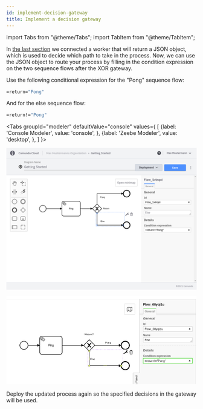 ```yaml
---
id: implement-decision-gateway
title: Implement a decision gateway
---
```


import Tabs from "@theme/Tabs";
import TabItem from "@theme/TabItem";

In [the last section](./implement-service-task.md) we connected a worker that will return a JSON object, which is used to decide which path to take in the process. Now, we can use the JSON object to route your process by filling in the condition expression on the two sequence flows after the XOR gateway.

Use the following conditional expression for the "Pong" sequence flow:

```bash
=return="Pong"
```

And for the else sequence flow:

```bash
=return!="Pong"
```

<Tabs groupId="modeler" defaultValue="console" values={
    [
        {label: 'Console Modeler', value: 'console', },
        {label: 'Zeebe Modeler', value: 'desktop', },
    ]
}>

<TabItem value='console'>

![sequenceflows-cloud](./img/cloud-modeler-advanced-sequence-flows.png)

</TabItem>


<TabItem value='desktop'>

![sequenceflows](./img/zeebe-modeler-advanced-sequence-flows.png)

</TabItem>
</Tabs>

Deploy the updated process again so the specified decisions in the gateway will be used.
